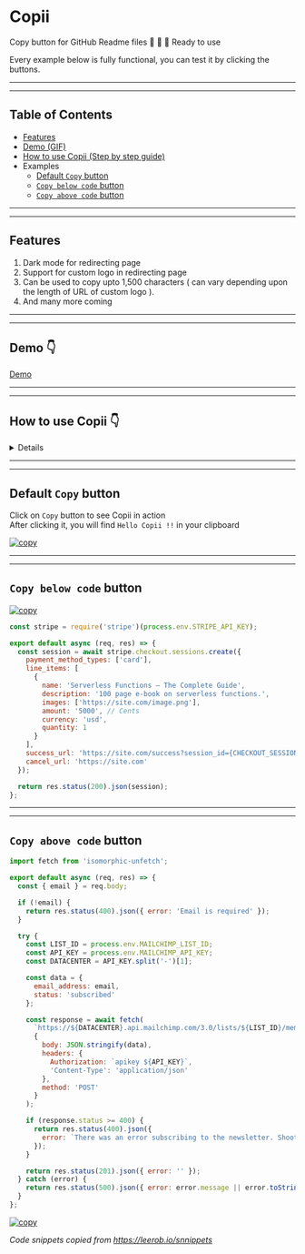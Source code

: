 # Copii
Copy button for GitHub Readme files 🎉 🎉 🎉  Ready to use

Every example below is fully functional, you can test it by clicking the buttons.

---
---
## Table of Contents

  - [Features](#features)
  - [Demo (GIF)](#demo-)
  - [How to use Copii (Step by step guide) ](#how-to-use-copii-)
  - Examples
    - [Default `Copy` button](#default-copy-button)
    - [`Copy below code` button](#copy-below-code-button)
    - [`Copy above code` button](#copy-above-code-button)
---
---
## Features

1. Dark mode for redirecting page
2. Support for custom logo in redirecting page
3. Can be used to copy upto 1,500 characters ( can vary depending upon the length of URL of custom logo ).
4. And many more coming
---
---
## Demo 👇  

[Demo](https://bit.ly/2YSQxj1)

---
---
## How to use Copii 👇
<details>

- Head over to [Copii homepage](https://copii.vercel.app)

- Scroll down to the form 

![image.png](https://cdn.hashnode.com/res/hashnode/image/upload/v1612847025789/7z-4rHnFB.png)

- Check the check box if you want Dark Mode in redirecting page ( optional )

![image.png](https://cdn.hashnode.com/res/hashnode/image/upload/v1612773586539/1S9JyL-ua.png)

- Enter the text/code you want to be copied when the user clicks on `Copy` button in README file

![image.png](https://cdn.hashnode.com/res/hashnode/image/upload/v1612847152376/CfsFm9dEJ.png)

- Enter the URL ( optional ) for custom logo in redirecting page

![image.png](https://cdn.hashnode.com/res/hashnode/image/upload/v1612847412557/Xit599Pom.png)

- Click on `Generate`

![image.png](https://cdn.hashnode.com/res/hashnode/image/upload/v1612847520906/9dS9czuEu.png)

- Now you will be able to see 3 buttons that you can use

![image.png](https://cdn.hashnode.com/res/hashnode/image/upload/v1612847631173/w7IbIujvL.png)

- Click on any of the button to copy its markdown code. When a user clicks on any of button in README or any other rendered markdown file, user will be taken to `https://copii.vercel.app/?ct=hi`( for example ) and the text/code gets copied to clipboard there. Now, the user will be redirected back to same part webpage/github readme back with the help of `History API`

- Paste the markdown code in your markdown file/readme file and you are good to go 😲
</details>

---
---

## Default `Copy` button

Click on `Copy` button to see Copii in action  
After clicking it, you will find `Hello Copii !!` in your clipboard  

[![copy](https://cdn.jsdelivr.net/gh/lalit2005/copii@master/assets/copy.svg)](https://copii.vercel.app/?ct=Hello%20Copii%20!!&tm=blk&lg=https://avatars.githubusercontent.com/u/69138026?s=60&v=4)

---
---

## `Copy below code` button


[![copy](https://cdn.jsdelivr.net/gh/lalit2005/copii@master/assets/copy-below-code.svg)](https://copii.vercel.app/?ct=const%20stripe%20¬Ωœ%20require('stripe')(process.env.STRIPE_API_KEY);¬ß≈¬ß≈export%20default%20async%20(req,%20res)%20¬Ωœ>%20{¬ß≈%20%20const%20session%20¬Ωœ%20await%20stripe.checkout.sessions.create({¬ß≈%20%20%20%20payment_method_types:%20['card'],¬ß≈%20%20%20%20line_items:%20[¬ß≈%20%20%20%20%20%20{¬ß≈%20%20%20%20%20%20%20%20name:%20'Serverless%20Functions%20–%20The%20Complete%20Guide',¬ß≈%20%20%20%20%20%20%20%20description:%20'100%20page%20e-book%20on%20serverless%20functions.',¬ß≈%20%20%20%20%20%20%20%20images:%20['https://site.com/image.png'],¬ß≈%20%20%20%20%20%20%20%20amount:%20'5000',%20//%20Cents¬ß≈%20%20%20%20%20%20%20%20currency:%20'usd',¬ß≈%20%20%20%20%20%20%20%20quantity:%201¬ß≈%20%20%20%20%20%20}¬ß≈%20%20%20%20],¬ß≈%20%20%20%20success_url:%20'https://site.com/success?session_id¬Ωœ{CHECKOUT_SESSION_ID}',¬ß≈%20%20%20%20cancel_url:%20'https://site.com'¬ß≈%20%20});¬ß≈¬ß≈%20%20return%20res.status(200).json(session);¬ß≈};¬ß≈&tm=blk&lg=https://sbp-plugin-images.s3.eu-west-1.amazonaws.com/technologies1905_5eb57bd25635d_icon.jpg)

```js
const stripe = require('stripe')(process.env.STRIPE_API_KEY);

export default async (req, res) => {
  const session = await stripe.checkout.sessions.create({
    payment_method_types: ['card'],
    line_items: [
      {
        name: 'Serverless Functions – The Complete Guide',
        description: '100 page e-book on serverless functions.',
        images: ['https://site.com/image.png'],
        amount: '5000', // Cents
        currency: 'usd',
        quantity: 1
      }
    ],
    success_url: 'https://site.com/success?session_id={CHECKOUT_SESSION_ID}',
    cancel_url: 'https://site.com'
  });

  return res.status(200).json(session);
};
```

---
---

## `Copy above code` button

```js
import fetch from 'isomorphic-unfetch';

export default async (req, res) => {
  const { email } = req.body;

  if (!email) {
    return res.status(400).json({ error: 'Email is required' });
  }

  try {
    const LIST_ID = process.env.MAILCHIMP_LIST_ID;
    const API_KEY = process.env.MAILCHIMP_API_KEY;
    const DATACENTER = API_KEY.split('-')[1];

    const data = {
      email_address: email,
      status: 'subscribed'
    };

    const response = await fetch(
      `https://${DATACENTER}.api.mailchimp.com/3.0/lists/${LIST_ID}/members`,
      {
        body: JSON.stringify(data),
        headers: {
          Authorization: `apikey ${API_KEY}`,
          'Content-Type': 'application/json'
        },
        method: 'POST'
      }
    );

    if (response.status >= 400) {
      return res.status(400).json({
        error: `There was an error subscribing to the newsletter. Shoot me an email at [me@leerob.io] and I'll add you to the list.`
      });
    }

    return res.status(201).json({ error: '' });
  } catch (error) {
    return res.status(500).json({ error: error.message || error.toString() });
  }
};

```

[![copy](https://cdn.jsdelivr.net/gh/lalit2005/copii@master/assets/copy-above-code.svg)](https://copii.vercel.app/?ct=import%20fetch%20from%20'isomorphic-unfetch';¬ß≈¬ß≈export%20default%20async%20(req,%20res)%20¬Ωœ>%20{¬ß≈%20%20const%20{%20email%20}%20¬Ωœ%20req.body;¬ß≈¬ß≈%20%20if%20(!email)%20{¬ß≈%20%20%20%20return%20res.status(400).json({%20error:%20'Email%20is%20required'%20});¬ß≈%20%20}¬ß≈¬ß≈%20%20try%20{¬ß≈%20%20%20%20const%20LIST_ID%20¬Ωœ%20process.env.MAILCHIMP_LIST_ID;¬ß≈%20%20%20%20const%20API_KEY%20¬Ωœ%20process.env.MAILCHIMP_API_KEY;¬ß≈%20%20%20%20const%20DATACENTER%20¬Ωœ%20API_KEY.split('-')[1];¬ß≈¬ß≈%20%20%20%20const%20data%20¬Ωœ%20{¬ß≈%20%20%20%20%20%20email_address:%20email,¬ß≈%20%20%20%20%20%20status:%20'subscribed'¬ß≈%20%20%20%20};¬ß≈¬ß≈%20%20%20%20const%20response%20¬Ωœ%20await%20fetch(¬ß≈%20%20%20%20%20%20`https://${DATACENTER}.api.mailchimp.com/3.0/lists/${LIST_ID}/members`,¬ß≈%20%20%20%20%20%20{¬ß≈%20%20%20%20%20%20%20%20body:%20JSON.stringify(data),¬ß≈%20%20%20%20%20%20%20%20headers:%20{¬ß≈%20%20%20%20%20%20%20%20%20%20Authorization:%20`apikey%20${API_KEY}`,¬ß≈%20%20%20%20%20%20%20%20%20%20'Content-Type':%20'application/json'¬ß≈%20%20%20%20%20%20%20%20},¬ß≈%20%20%20%20%20%20%20%20method:%20'POST'¬ß≈%20%20%20%20%20%20}¬ß≈%20%20%20%20);¬ß≈¬ß≈%20%20%20%20if%20(response.status%20>¬Ωœ%20400)%20{¬ß≈%20%20%20%20%20%20return%20res.status(400).json({¬ß≈%20%20%20%20%20%20%20%20error:%20`There%20was%20an%20error%20subscribing%20to%20the%20newsletter.%20Shoot%20me%20an%20email%20at%20[me@leerob.io]%20and%20I'll%20add%20you%20to%20the%20list.`¬ß≈%20%20%20%20%20%20});¬ß≈%20%20%20%20}¬ß≈¬ß≈%20%20%20%20return%20res.status(201).json({%20error:%20''%20});¬ß≈%20%20}%20catch%20(error)%20{¬ß≈%20%20%20%20return%20res.status(500).json({%20error:%20error.message%20||%20error.toString()%20});¬ß≈%20%20}¬ß≈};¬ß≈&tm=wt&lg=https://bit.ly/39UJ6xP)

*Code snippets copied from https://leerob.io/snnippets*
